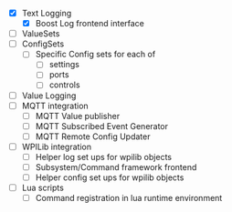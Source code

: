 - [x] Text Logging
  - [x] Boost Log frontend interface
- [ ] ValueSets
- [ ] ConfigSets
  - [ ] Specific Config sets for each of
    - [ ] settings
    - [ ] ports
    - [ ] controls
- [ ] Value Logging
- [ ] MQTT integration
  - [ ] MQTT Value publisher
  - [ ] MQTT Subscribed Event Generator
  - [ ] MQTT Remote Config Updater
- [ ] WPILib integration
  - [ ] Helper log set ups for wpilib objects
  - [ ] Subsystem/Command framework frontend
  - [ ] Helper config set ups for wpilib objects
- [ ] Lua scripts
  - [ ] Command registration in lua runtime environment
